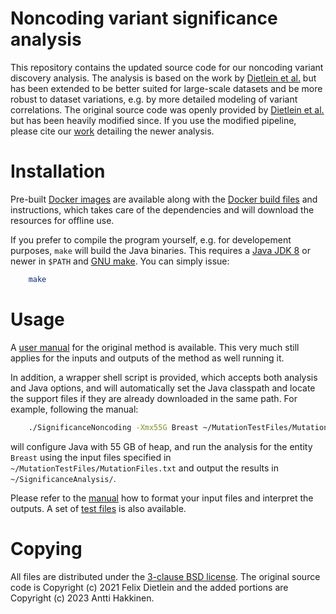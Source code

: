 
# Noncoding variant significance analysis 

This repository contains the updated source code for our noncoding variant discovery analysis. The analysis is based on the work by [Dietlein et al.](https://doi.org/10.1126/science.abg5601) but has been extended to be better suited for large-scale datasets and be more robust to dataset variations, e.g. by more detailed modeling of variant correlations. The original source code was openly provided by [Dietlein et al.](https://doi.org/10.5281/zenodo.5913867) but has been heavily modified since. If you use the modified pipeline, please cite our [work](#) detailing the newer analysis.

# Installation 

Pre-built [Docker images](https://hub.docker.com/r/anthakki/significancenoncoding) are available along with the [Docker build files](https://github.com/anthakki/significancenoncoding-docker) and instructions, which takes care of the dependencies and will download the resources for offline use.

If you prefer to compile the program yourself, e.g. for developement purposes, `make` will build the Java binaries. This requires a [Java JDK 8](https://jdk.java.net/java-se-ri/8-MR6) or newer in `$PATH` and [GNU make](https://www.gnu.org/software/make/). You can simply issue:
```bash
	make
```

# Usage

A [user manual](https://zenodo.org/records/5913867/preview/UserManual.pdf) for the original method is available. This very much still applies for the inputs and outputs of the method as well running it.

In addition, a wrapper shell script is provided, which accepts both analysis and Java options, and will automatically set the Java classpath and locate the support files if they are already downloaded in the same path. For example, following the manual:
```bash
	./SignificanceNoncoding -Xmx55G Breast ~/MutationTestFiles/MutationFiles.txt ~/SignificanceAnalysis/
```
will configure Java with 55 GB of heap, and run the analysis for the entity `Breast` using the input files specified in `~/MutationTestFiles/MutationFiles.txt` and output the results in `~/SignificanceAnalysis/`.

Please refer to the [manual](https://zenodo.org/records/5913867/preview/UserManual.pdf) how to format your input files and interpret the outputs. A set of [test files](http://storage.googleapis.com/noncoding_analysishg19/MutationTestFiles.zip) is also available.

# Copying

All files are distributed under the [3-clause BSD license](LICENSE.txt). The original source code is Copyright (c) 2021 Felix Dietlein and the added portions are Copyright (c) 2023 Antti Hakkinen. 
